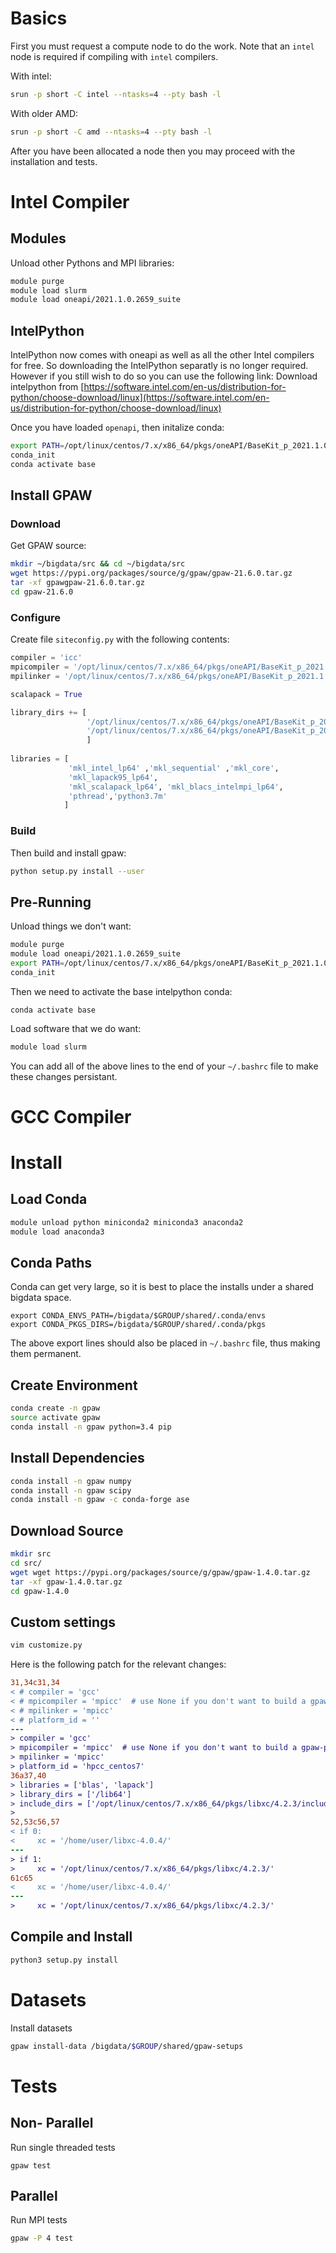 # Basics
First you must request a compute node to do the work. Note that an `intel` node is required if compiling with `intel` compilers.

With intel:
```bash
srun -p short -C intel --ntasks=4 --pty bash -l
```

With older AMD:
```bash
srun -p short -C amd --ntasks=4 --pty bash -l
```

After you have been allocated a node then you may proceed with the installation and tests.

# Intel Compiler

## Modules

Unload other Pythons and MPI libraries:

```bash
module purge
module load slurm
module load oneapi/2021.1.0.2659_suite
```

## IntelPython

IntelPython now comes with oneapi as well as all the other Intel compilers for free. So downloading the IntelPython separatly is no longer required.
However if you still wish to do so you can use the following link:
Download intelpython from [https://software.intel.com/en-us/distribution-for-python/choose-download/linux](https://software.intel.com/en-us/distribution-for-python/choose-download/linux)


Once you have loaded `openapi`, then initalize conda:

```bash
export PATH=/opt/linux/centos/7.x/x86_64/pkgs/oneAPI/BaseKit_p_2021.1.0.2659/intelpython/python3.7/condabin:$PATH
conda_init
conda activate base
```

## Install GPAW

### Download

Get GPAW source:

```bash
mkdir ~/bigdata/src && cd ~/bigdata/src
wget https://pypi.org/packages/source/g/gpaw/gpaw-21.6.0.tar.gz
tar -xf gpawgpaw-21.6.0.tar.gz
cd gpaw-21.6.0
```

### Configure

Create file `siteconfig.py` with the following contents:
```python
compiler = 'icc'
mpicompiler = '/opt/linux/centos/7.x/x86_64/pkgs/oneAPI/BaseKit_p_2021.1.0.2659/mpi/2021.1.1/bin/mpiicc'
mpilinker = '/opt/linux/centos/7.x/x86_64/pkgs/oneAPI/BaseKit_p_2021.1.0.2659/mpi/2021.1.1/bin/mpiicc'

scalapack = True

library_dirs += [
                 '/opt/linux/centos/7.x/x86_64/pkgs/oneAPI/BaseKit_p_2021.1.0.2659/mkl/2021.1.1/lib/intel64',
                 '/opt/linux/centos/7.x/x86_64/pkgs/oneAPI/BaseKit_p_2021.1.0.2659/intelpython/python3.7/lib'
                 ]
                 
libraries = [
             'mkl_intel_lp64' ,'mkl_sequential' ,'mkl_core',
             'mkl_lapack95_lp64',
             'mkl_scalapack_lp64', 'mkl_blacs_intelmpi_lp64',
             'pthread','python3.7m'
            ]
```

### Build
Then build and install gpaw:

```bash
python setup.py install --user
```

## Pre-Running

Unload things we don't want:

```bash
module purge
module load oneapi/2021.1.0.2659_suite
export PATH=/opt/linux/centos/7.x/x86_64/pkgs/oneAPI/BaseKit_p_2021.1.0.2659/intelpython/python3.7/condabin:$PATH
conda_init
```

Then we need to activate the base intelpython conda:
```
conda activate base
```

Load software that we do want:

```bash
module load slurm
```

You can add all of the above lines to the end of your `~/.bashrc` file to make these changes persistant.

# GCC Compiler
# Install

## Load Conda
```bash
module unload python miniconda2 miniconda3 anaconda2
module load anaconda3
```
## Conda Paths
Conda can get very large, so it is best to place the installs under a shared bigdata space.
```
export CONDA_ENVS_PATH=/bigdata/$GROUP/shared/.conda/envs
export CONDA_PKGS_DIRS=/bigdata/$GROUP/shared/.conda/pkgs
```
The above export lines should also be placed in `~/.bashrc` file, thus making them permanent.

## Create Environment
```bash
conda create -n gpaw
source activate gpaw
conda install -n gpaw python=3.4 pip
```

## Install Dependencies
```bash
conda install -n gpaw numpy 
conda install -n gpaw scipy
conda install -n gpaw -c conda-forge ase
```

## Download Source
```bash
mkdir src
cd src/
wget wget https://pypi.org/packages/source/g/gpaw/gpaw-1.4.0.tar.gz
tar -xf gpaw-1.4.0.tar.gz
cd gpaw-1.4.0
```

## Custom settings
```bash
vim customize.py
```

Here is the following patch for the relevant changes:
```diff
31,34c31,34
< # compiler = 'gcc'
< # mpicompiler = 'mpicc'  # use None if you don't want to build a gpaw-python
< # mpilinker = 'mpicc'
< # platform_id = ''
---
> compiler = 'gcc'
> mpicompiler = 'mpicc'  # use None if you don't want to build a gpaw-python
> mpilinker = 'mpicc'
> platform_id = 'hpcc_centos7'
36a37,40
> libraries = ['blas', 'lapack']
> library_dirs = ['/lib64']
> include_dirs = ['/opt/linux/centos/7.x/x86_64/pkgs/libxc/4.2.3/include','/bigdata/YOUR_GROUP_NAME/shared/.conda/envs/gpaw/lib/python3.4/site-packages/numpy/core/include']
>
52,53c56,57
< if 0:
<     xc = '/home/user/libxc-4.0.4/'
---
> if 1:
>     xc = '/opt/linux/centos/7.x/x86_64/pkgs/libxc/4.2.3/'
61c65
<     xc = '/home/user/libxc-4.0.4/'
---
>     xc = '/opt/linux/centos/7.x/x86_64/pkgs/libxc/4.2.3/'
```

## Compile and Install
```bash
python3 setup.py install
```

# Datasets
Install datasets
```bash
gpaw install-data /bigdata/$GROUP/shared/gpaw-setups
```

# Tests

## Non- Parallel

Run single threaded tests
```
gpaw test
```

## Parallel

Run MPI tests

```bash
gpaw -P 4 test
```
